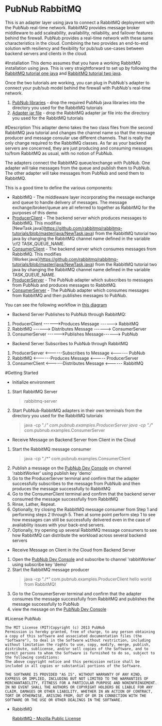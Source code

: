 PubNub RabbitMQ
==============
This is an adapter layer using java to connect a RabbitMQ deployment with the PubNub real-time network.  RabbitMQ provides message broker middleware to add scaleability, availability, reliability, and failover features behind the firewall.  PubNub provides a real-time network with these same characteristics in the cloud.  Combining the two provides an end-to-end solution with resiliency and flexibility for pub/sub use-cases between backend servers and clients in the cloud.

#Installation
This demo assumes that you have a working RabbitMQ installation using java.  This is very straightforward to set up by following the [RabbitMQ tutorial one java](http://www.rabbitmq.com/tutorials/tutorial-one-java.html) and [RabbitMQ tutorial two java](http://www.rabbitmq.com/tutorials/tutorial-two-java.html).

Once the two tutorials are working, you can plug in PubNub's adapter to connect your pub/sub model behind the firewall with PubNub's real-time network.  

1. [PubNub libraries](https://github.com/pubnub/rabbitmq/tree/master/lib) - drop the required PubNub java libraries into the directory you used for the RabbitMQ tutorials
2. [Adapter jar file](https://github.com/pubnub/rabbitmq/blob/master/jar/PubNub-RabbitMQ.jar) - drop the RabbitMQ adapter jar file into the directory you used for the RabbitMQ tutorials

#Description
This adapter demo takes the two class files from the second RabbitMQ java tutorial and changes the channel name so that the message producer and message consular use different channels.  That is really the only change required to the RabbitMQ classes.  As far as your backend servers are concerned, they are just producing and consuming messages to/from RabbitMQ as usual, with no notion of PubNub.

The adapters connect the RabbitMQ queue/exchange with PubNub.  One adapter will take messages from the queue and publish them to PubNub.  The other adapter will take messages from PubNub and send them to RabbitMQ.

This is a good time to define the various components:
* RabbitMQ - The middleware layer incorporating the message exchange and queue to handle delivery of messages.  The message exchange/broker/queue are all referred to together as RabbitMQ for the purposes of this demo
* [ProducerClient](https://github.com/pubnub/rabbitmq/blob/master/src/com/pubnub/examples/ProducerClient.java) - The backend server which produces messages to RabbitMQ.  This modifies [NewTask.java[(https://github.com/rabbitmq/rabbitmq-tutorials/blob/master/java/NewTask.java) from the RabbitMQ tutorial two java by changing the RabbitMQ channel name defined in the variable \cf2 TASK_QUEUE_NAME.  
* [ConsumerClient](https://github.com/pubnub/rabbitmq/blob/master/src/com/pubnub/examples/ConsumerClient.java) - The backend server which consumes messages from RabbitMQ.  This modifies [Worker.java[(https://github.com/rabbitmq/rabbitmq-tutorials/blob/master/java/NewTask.java) from the RabbitMQ tutorial two java by changing the RabbitMQ channel name defined in the variable TASK_QUEUE_NAME.  
* [ProducerServer](https://github.com/pubnub/rabbitmq/blob/master/src/com/pubnub/examples/ProducerServer.java) - The PubNub adapter which subscribes to messages from PubNub and produces messages to RabbitMQ.
* [ConsumerServer](https://github.com/pubnub/rabbitmq/blob/master/src/com/pubnub/examples/ProducerServer.java) - The PubNub adapter which consumes messages from RabbitMQ and then publishes messages to PubNub.

You can see the following workflow in [this diagram](https://github.com/pubnub/rabbitmq/tree/master/docs/RabbitMQ-Adapter-Workflow.pdf) 
* Backend Server Publishes to PubNub through RabbitMQ:
1) ProducerClient ------>Produces Message ------> RabbitMQ
2) RabbitMQ ------> Distributes Message ------> ConsumerServer
3) ConsumerServer ------>Publishes Message------> PubNub

* Backend Server Subscribes to PubNub through RabbitMQ
1) ProducerServer <------Subscribes to Message <------ PubNub
2) RabbitMQ <------Produces Message <----- ProducerServer
3) ConsumerClient <------Distributes Message <------ RabbitMQ

#Getting Started
* Initialize environment
1) Start RabbitMQ Server
	> rabbitmq-server
2) Start PubNub-RabbitMQ adapters in their own terminals from the directory you used for the RabbitMQ tutorials 
	> java -cp "./*" com.pubnub.examples.ProducerServer
	> java -cp "./*" com.pubnub.examples.ConsumerServer 

* Receive Message on Backend Server from Client in the Cloud
1) Start the RabbitMQ message consumer
	> java -cp "./*" com.pubnub.examples.ConsumerClient
2) Publish a message on the [PubNub Dev Console](http://www.pubnub.com/console) on channel 'rabbitWorker' using publish key 'demo'
3) Go to the ProducerServer terminal and confirm that the adapter successfully subscribes to the message from PubNuib and then produces the message successfully to RabbitMQ
4) Go to the ConsumerClient terminal and confirm that the backend server consumed the message successfully from RabbitMQ
5) Rinse, Lather, Repeat.
6) Optionally, try closing the RabbitMQ message consumer from Step 1 and performing steps 2 through 5.  Then at some point perform step 1 to see how messages can still be successfully delivered even in the case of availability issues with your back-end servers.
7) Optionally, try opening up several RabbitMQ message consumers to see how RabbitMQ can distribute the workload across several backend servers

 * Receive Message on Client in the Cloud from Backend Server
1) Open the [PubNub Dev Console](http://www.pubnub.com/console) and subscribe to channel 'rabbitWorker' using subscribe key 'demo' 
2) Start the RabbitMQ message producer
	> java -cp "./*" com.pubnub.examples.ProducerClient hello world from RabbitMQ!
3) Go to the ConsumerServer terminal and confirm that the adapter consumes the message successfully from RabbitMQ and publishes the message successfully to PubNub
4) view the message on the [PubNub Dev Console](http://www.pubnub.com/console)
 
#License
PubNub

	The MIT License (MIT)Copyright (c) 2013 PubNub
	Permission is hereby granted, free of charge, to any person obtaining a copy of this software and associated documentation files (the "Software"), to deal in the Software without restriction, including without limitation the rights to use, copy, modify, merge, publish, distribute, sublicense, and/or sell copies of the Software, and to permit persons to whom the Software is furnished to do so, subject to the following conditions:
	The above copyright notice and this permission notice shall be included in all copies or substantial portions of the Software.

	THE SOFTWARE IS PROVIDED "AS IS", WITHOUT WARRANTY OF ANY KIND, EXPRESS OR IMPLIED, INCLUDING BUT NOT LIMITED TO THE WARRANTIES OF MERCHANTABILITY, FITNESS FOR A PARTICULAR PURPOSE AND NONINFRINGEMENT. IN NO EVENT SHALL THE AUTHORS OR COPYRIGHT HOLDERS BE LIABLE FOR ANY CLAIM, DAMAGES OR OTHER LIABILITY, WHETHER IN AN ACTION OF CONTRACT, TORT OR OTHERWISE, ARISING FROM, OUT OF OR IN CONNECTION WITH THE SOFTWARE OR THE USE OR OTHER DEALINGS IN THE SOFTWARE.

* RabbitMQ

	[RabbitMQ - Mozilla Public License](http://www.rabbitmq.com/mpl.html)